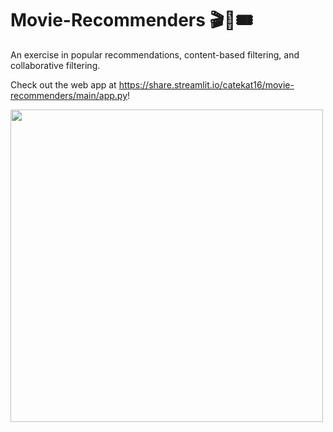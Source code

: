 # Movie-Recommenders 🎬🍿🎟

An exercise in popular recommendations, content-based filtering, and collaborative filtering.

Check out the web app at https://share.streamlit.io/catekat16/movie-recommenders/main/app.py!

<img src="movie_streamlit.gif" height=500><br>
